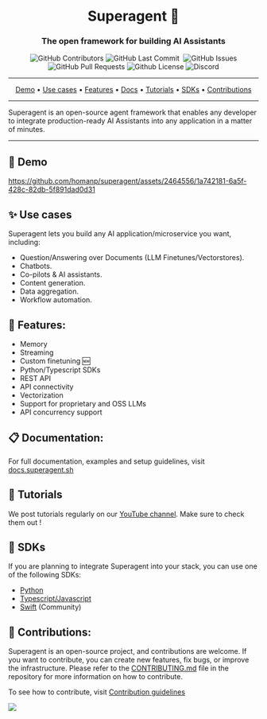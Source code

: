 <div align="center">

# Superagent 🥷

### The open framework for building AI Assistants

<p>
<img alt="GitHub Contributors" src="https://img.shields.io/github/contributors/homanp/Superagent" />
<img alt="GitHub Last Commit" src="https://img.shields.io/github/last-commit/homanp/Superagent" />
<img alt="" src="https://img.shields.io/github/repo-size/homanp/Superagent" />
<img alt="GitHub Issues" src="https://img.shields.io/github/issues/homanp/Superagent" />
<img alt="GitHub Pull Requests" src="https://img.shields.io/github/issues-pr/homanp/Superagent" />
<img alt="Github License" src="https://img.shields.io/badge/License-MIT-yellow.svg" />
<img alt="Discord" src="https://img.shields.io/discord/1110910277110743103?label=Discord&logo=discord&logoColor=white&style=plastic&color=d7b023)](https://discord.gg/e8j7mgjDUK" />
</p>

</div>

-----

<p align="center">
  <a href="#demo">Demo</a> •
  <a href="#use-cases">Use cases</a> •
  <a href="#features">Features</a> •
  <a href="https://docs.superagent.sh" target="_blank">Docs</a> •
  <a href="#tutorials" target="_blank">Tutorials</a> •
  <a href="#sdks" target="_blank">SDKs</a> •
  <a href="#contributions" target="_blank">Contributions</a>
</p>

-----

Superagent is an open-source agent framework that enables any developer to integrate production-ready AI Assistants into any application in a matter of minutes.

-----

## 🎥 Demo

https://github.com/homanp/superagent/assets/2464556/1a742181-6a5f-428c-82db-5f891dad0d31


## ✨ Use cases

Superagent lets you build any AI application/microservice you want, including:

- Question/Answering over Documents (LLM Finetunes/Vectorstores).
- Chatbots.
- Co-pilots & AI assistants.
- Content generation.
- Data aggregation.
- Workflow automation.


## 👀 Features:

- Memory
- Streaming
- Custom finetuning 🆕
- Python/Typescript SDKs
- REST API
- API connectivity
- Vectorization
- Support for proprietary and OSS LLMs
- API concurrency support


## 📋 Documentation:
For full documentation, examples and setup guidelines, visit [docs.superagent.sh](https://docs.superagent.sh)


## 🧐 Tutorials

We post tutorials regularly on our [YouTube channel](https://www.youtube.com/channel/UCBeXnF8gh2EwAmOIwpmfjmA). Make sure to check them out ! 


## 🔗 SDKs

If you are planning to integrate Superagent into your stack, you can use one of the following SDKs:

- [Python](https://github.com/homanp/superagent-py)
- [Typescript/Javascript](https://github.com/homanp/superagent-js)
- [Swift](https://github.com/simonweniger/superagent-swift) (Community)


## 🫶 Contributions:

Superagent is an open-source project, and contributions are welcome. If you want to contribute, you can create new features, fix bugs, or improve the infrastructure. Please refer to the [CONTRIBUTING.md](https://github.com/homanp/Superagent/blob/main/.github/CONTRIBUTING.md) file in the repository for more information on how to contribute.

To see how to contribute, visit [Contribution guidelines](https://github.com/homanp/Superagent/blob/main/.github/CONTRIBUTING.md)

<a href="https://github.com/homanp/superagent/graphs/contributors">
  <img src="https://contrib.rocks/image?repo=homanp/superagent" />
</a>
